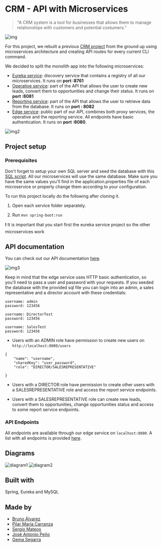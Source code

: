 # CRM - API with Microservices

> "A CRM system is a tool for businesses that allows them to manage relationships with customers and potential costumers."

![img](https://github.com/josepebel/microservices-homework-Devs-Dragons-2/blob/developments/resources/02.png)

For this project, we rebuilt a previous [CRM project](https://github.com/ES-IH-WDPT-JUN21/homework-3-Devs-Dragons
) from the ground up using microservices architecture and creating API routes for every current CLI command.

We decided to split the monolith app into the following microservices:

- [Eureka service](https://github.com/josepebel/microservices-homework-Devs-Dragons-2/tree/developments/eureka-service): discovery service that contains a registry of all our microservices. It runs on **port :8761**
- [Operative service](https://github.com/josepebel/microservices-homework-Devs-Dragons-2/tree/developments/operative-service): part of the API that allows the user to create new leads, convert them to opportunities and change their status. It runs on **port :8081**
- [Reporting service](https://github.com/josepebel/microservices-homework-Devs-Dragons-2/tree/developments/reporting-service): part of the API that allows the user to retrieve data from the database. It runs on **port : 8082**
- [Edge service](https://github.com/josepebel/microservices-homework-Devs-Dragons-2/tree/developments/edge-service): public part of our API, combines both proxy services, the operative and the reporting service. All endpoints have basic authentication. It runs on **port :8080**.

![img2](https://github.com/josepebel/microservices-homework-Devs-Dragons-2/blob/developments/resources/01.png)


## Project setup 

### Prerequisites
Don't forget to setup your own SQL server and seed the database with this [SQL script](https://github.com/josepebel/microservices-homework-Devs-Dragons-2/blob/developments/resources/database.sql). All our microservices will use the same database. 
Make sure you have the same values you'll find in the application.properties file of each microservice or properly change them according to your configuration.

To run this project locally do the following after cloning it.

1. Open each service folder separately.

2. Run ```mvn spring-boot:run ```

❗️ It is important that you start first the eureka service project so the other microservices work

## API documentation

You can check out our API documentation [here](https://psychotic-hat.surge.sh/).

![img3](https://github.com/josepebel/microservices-homework-Devs-Dragons-2/blob/developments/resources/03.png)

Keep in mind that the edge service uses HTTP basic authentication, so you'll need to pass a user and password with your requests. 
If you seeded the database with the provided sql file you can login into an admin, a sales representative and a director account with these credentials:

```
username: admin
password: 123456
```

```
username: DirectorTest
password: 123456
```

```
username: SalesTest
password: 123456
```

- Users with an ADMIN role have permission to create new users on ```http://localhost:8080/users```

``` 
{
	"name": "username",
	"sharedKey": "user_password",
	"role": "DIRECTOR/SALESREPRESENTATIVE" 
	
}
```

- Users with a DIRECTOR role have permission to create other users with a SALESREPRESENTATIVE role and access the report service endpoints.

- Users with a SALESREPRESENTATIVE role can create new leads, convert them to opportunities, change opportunities status and access to some report service endpoints.


### API Endpoints

All endpoints are available through our edge service on ```localhost:8080```.
A list with all endpoints is provided [here](https://github.com/josepebel/microservices-homework-Devs-Dragons-2/blob/developments/resources/endpoints.md).

## Diagrams
![diagram1](https://github.com/josepebel/microservices-homework-Devs-Dragons-2/blob/developments/resources/CRM-Use-Case-diagram.png)
![diagram2](https://github.com/josepebel/microservices-homework-Devs-Dragons-2/blob/developments/resources/E-R_diagram.jpg)

## Built with 

Spring, Eureka and MySQL


## Made by

- [Bruno Álvarez](https://github.com/brunoalvarezlopez)
- [Pilar María Carranza](https://github.com/pilicarranza)
- [Sergio Mateos](https://github.com/SergioMateosSanz)
- [José Antonio Peño](https://github.com/josepebel)
- [Gema Segarra](https://github.com/gemasegarra)

